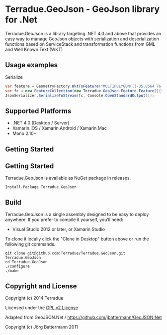 # Terradue.GeoJson - GeoJson library for .Net

Terradue.GeoJson is a library targeting .NET 4.0 and above that provides an easy
way to manage GeoJson objects with serialization and deserialization functions based on ServiceStack
and transformation functions from GML and Well Known Text (WKT)

## Usage examples

Serialize 

```c#
var feature = GeometryFactory.WktToFeature("MULTIPOLYGON(((-35.8564 76.3201,-24.3168 86.6627,-35.8318 86.7731,-47.6561 86.7495,-58.8572 86.5946,-66.4273 86.4019,-75.1745 86.0612,-82.4096 85.6457,-88.3271 85.1747,-94.2379 84.5298,-98.0433 83.9814,-102.611 83.1211,-106.698 82.0776,-109.452 81.1601,-112.048 80.071,-114.95 78.4909,-117.401 76.7308,-119.334 74.9554,-120.913 73.1694,-122.124 71.539,-123.467 69.4122,-124.777 66.9507,-126.041 64.1534,-127.137 61.3499,-128.164 58.3761,-129.332 54.5695,-131.148 47.7685,-133.199 38.9534,-140.184 5.21524,-143.393 -9.14381,-145.178 -16.2998,-146.908 -22.6017,-148.621 -28.2163,-150.479 -33.6374,-152.391 -38.5343,-154.348 -42.9085,-156.51 -47.0827,-158.823 -50.8932,-161.17 -54.1839,-163.769 -57.269,-166.662 -60.1427,-169.7 -62.6524,-146.91 -66.483,-145.417 -63.0394,-143.765 -58.4344,-142.267 -53.4868,-140.824 -48.0312,-139.403 -42.0658,-137.976 -35.5891,-132.316 -8.07001,-129.522 4.79458,-128.027 11.1346,-126.549 16.963,-125.087 22.2781,-123.592 27.245,-121.827 32.5203,-119.965 37.4381,-118.139 41.672,-116.314 45.3893,-114.333 48.914,-112.169 52.2423,-109.92 55.2151,-107.466 57.9885,-105.12 60.2592,-102.436 62.4837,-99.3325 64.65,-96.4819 66.3306,-92.9457 68.0854,-89.5209 69.5039,-85.63 70.8476,-81.6291 71.9901,-76.6541 73.141,-72.0977 73.9842,-66.5 74.7977,-60.9886 75.4017,-55.0708 75.8679,-48.1172 76.2077,-41.6493 76.3417,-35.8564 76.3201)))");
var fc = new FeatureCollection(new Terradue.GeoJson.Feature.Feature[]{feature}.ToList());
JsonSerializer.SerializeToStream(fc, Console.OpenStandardOutput());
```

## Supported Platforms

* .NET 4.0 (Desktop / Server)
* Xamarin.iOS / Xamarin.Android / Xamarin.Mac
* Mono 2.10+

## Getting Started

## Getting Started

Terradue.GeoJson is available as NuGet package in releases.

```
Install-Package Terradue.GeoJson
```

## Build

Terradue.GeoJson is a single assembly designed to be easy to deploy anywhere. If you 
prefer to compile it yourself, you’ll need:

* Visual Studio 2012 or later, or Xamarin Studio

To clone it locally click the "Clone in Desktop" button above or run the 
following git commands.

```
git clone git@github.com:Terradue/Terradue.GeoJson.git Terradue.GeoJson
cd Terradue.GeoJson
./configure
./make
```

## Copyright and License

Copyright (c) 2014 Terradue

Licensed under the [GPL v2 License](https://github.com/Terradue.GeoJson/Terradue.GeoJson/blob/master/LICENSE.txt)

Adapted from GeoJSON.Net / https://github.com/jbattermann/GeoJSON.Net

Copyright (c) Jörg Battermann 2011
